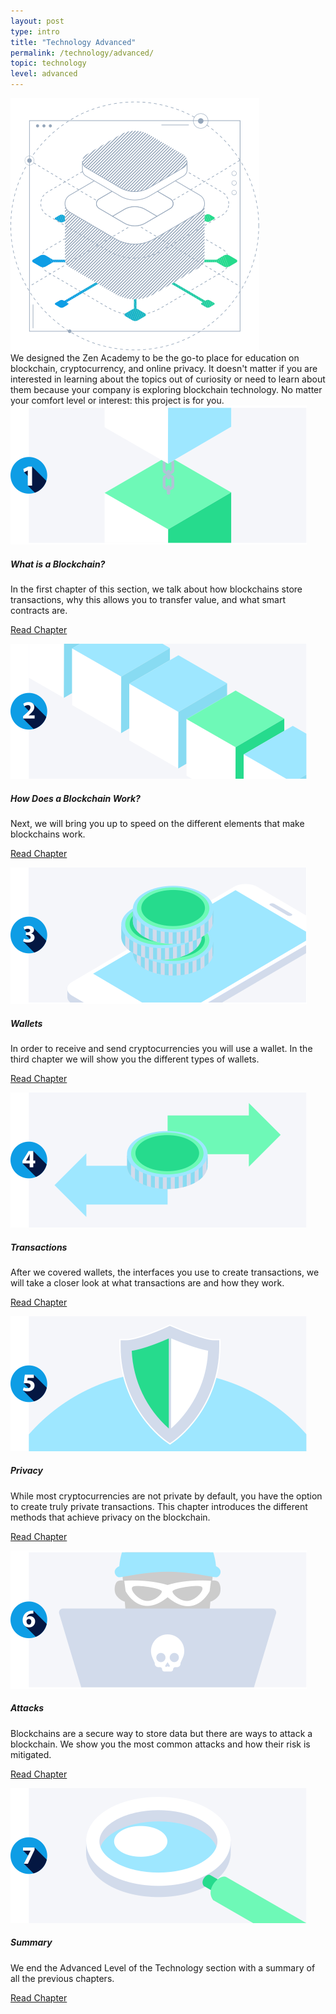 ```yaml
---
layout: post
type: intro
title: "Technology Advanced"
permalink: /technology/advanced/
topic: technology
level: advanced
---
```


<div class="row mb-3">
    <div class="col-md-3">
        <img src="/assets/img/icons/topics/technology-blueprint.svg" alt="Horizen technology blueprint" class="lead-icon"/>
    </div>
    <div class="col-md-9 lead">
        We designed the Zen Academy to be the go-to place for education on blockchain, cryptocurrency, and online privacy. It doesn't matter if you are interested in learning about the topics out of curiosity or need to learn about them because your company is exploring blockchain technology. No matter your comfort level or interest: this project is for you.
    </div>
</div>


<div class="row mt-5">
    <div class="col-md-3">
        <a href="{{ site.baseurl }}{% post_url /technology/advanced/2021-01-01-what-is-a-blockchain %}">
            <img src="/assets/post_files/technology/advanced/intro/what_is_blockchain.svg" alt="What is a Blockchain" />
        </a>
    </div>
    <div class="col-md-9">
        <h5 class="intro-article-title">What is a Blockchain?</h5>
        <p class="mb-1">
            In the first chapter of this section, we talk about how blockchains store transactions, why this allows you to transfer value, and what smart contracts are.
        </p>
        <p class="mb-0">
            <a class="font-weight-bold" href="{{ site.baseurl }}{% post_url /technology/advanced/2021-01-01-what-is-a-blockchain %}">Read Chapter</a>
        </p>
    </div>
</div>

<div class="row mt-5">
    <div class="col-md-3">
        <a href="{{ site.baseurl }}{% post_url /technology/advanced/2021-02-01-how-does-a-blockchain-work %}">
            <img src="/assets/post_files/technology/advanced/intro/how_does_a_bc_work.svg" alt="How Does a Blockchain Work" />
        </a>
    </div>
    <div class="col-md-9">
        <h5 class="intro-article-title">How Does a Blockchain Work?</h5>
        <p class="mb-1">
            Next, we will bring you up to speed on the different elements that make blockchains work.
        </p>
        <p class="mb-0">
            <a class="font-weight-bold" href="{{ site.baseurl }}{% post_url /technology/advanced/2021-02-01-how-does-a-blockchain-work %}">Read Chapter</a>
        </p>
    </div>
</div>

<div class="row mt-5">
    <div class="col-md-3">
        <a href="{{ site.baseurl }}{% post_url /technology/advanced/2021-03-01-types-of-wallets %}">
            <img src="/assets/post_files/technology/advanced/intro/wallets.svg" alt="Wallets" />
        </a>
    </div>
    <div class="col-md-9">
        <h5 class="intro-article-title">Wallets</h5>
        <p class="mb-1">
            In order to receive and send cryptocurrencies you will use a wallet. In the third chapter we will show you the different types of wallets.
        </p>
        <p class="mb-0">
            <a class="font-weight-bold" href="{{ site.baseurl }}{% post_url /technology/advanced/2021-03-01-types-of-wallets %}">Read Chapter</a>
        </p>
    </div>
</div>

<div class="row mt-5">
    <div class="col-md-3">
        <a href="{{ site.baseurl }}{% post_url /technology/advanced/2021-04-01-transactions %}">
            <img src="/assets/post_files/technology/advanced/intro/transactions.svg" alt="Transactions" />
        </a>
    </div>
    <div class="col-md-9">
        <h5 class="intro-article-title">Transactions</h5>
        <p class="mb-1">
            After we covered wallets, the interfaces you use to create transactions, we will take a closer look at what transactions are and how they work.
        </p>
        <p class="mb-0">
            <a class="font-weight-bold" href="{{ site.baseurl }}{% post_url /technology/advanced/2021-04-01-transactions %}">Read Chapter</a>
        </p>
    </div>
</div>

<div class="row mt-5">
    <div class="col-md-3">
        <a href="{{ site.baseurl }}{% post_url /technology/advanced/2021-05-01-intro-to-privacy-on-the-blockchain %}">
            <img src="/assets/post_files/technology/advanced/intro/privacy.svg" alt="Privacy" />
        </a>
    </div>
    <div class="col-md-9">
        <h5 class="intro-article-title">Privacy</h5>
        <p class="mb-1">
            While most cryptocurrencies are not private by default, you have the option to create truly private transactions. This chapter introduces the different methods that achieve privacy on the blockchain.
        </p>
        <p class="mb-0">
            <a class="font-weight-bold" href="{{ site.baseurl }}{% post_url /technology/advanced/2021-05-01-intro-to-privacy-on-the-blockchain %}">Read Chapter</a>
        </p>
    </div>
</div>

<div class="row mt-5">
    <div class="col-md-3">
        <a href="{{ site.baseurl }}{% post_url /technology/advanced/2021-06-01-attacks-on-blockchain %}">
            <img src="/assets/post_files/technology/advanced/intro/attacks.svg" alt="Attacks" />
        </a>
    </div>
    <div class="col-md-9">
        <h5 class="intro-article-title">Attacks</h5>
        <p class="mb-1">
            Blockchains are a secure way to store data but there are ways to attack a blockchain. We show you the most common attacks and how their risk is mitigated.
        </p>
        <p class="mb-0">
            <a class="font-weight-bold" href="{{ site.baseurl }}{% post_url /technology/advanced/2021-06-01-attacks-on-blockchain %}">Read Chapter</a>
        </p>
    </div>
</div>

<div class="row mt-5">
    <div class="col-md-3">
        <a href="{{ site.baseurl }}{% post_url /technology/advanced/2021-07-01-summary-tech-advanced %}">
            <img src="/assets/post_files/technology/advanced/intro/summary.svg" alt="Summary" />
        </a>
    </div>
    <div class="col-md-9">
        <h5 class="intro-article-title">Summary</h5>
        <p class="mb-1">
            We end the Advanced Level of the Technology section with a summary of all the previous chapters.
        </p>
        <p class="mb-0">
            <a class="font-weight-bold" href="{{ site.baseurl }}{% post_url /technology/advanced/2021-07-01-summary-tech-advanced %}">Read Chapter</a>
        </p>
    </div>
</div>

